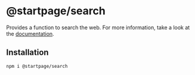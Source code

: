 # @startpage/search

Provides a function to search the web.
For more information, take a look at the [documentation](https://prettycoffee.github.io/startpage/#/search).

## Installation

```
npm i @startpage/search
```
